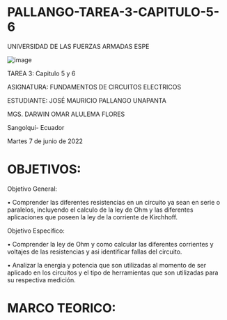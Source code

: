 # PALLANGO-TAREA-3-CAPITULO-5-6

UNIVERSIDAD DE LAS FUERZAS ARMADAS ESPE



![image](https://user-images.githubusercontent.com/105695077/169195292-caeb0d12-8f66-4f08-bb58-2efffc44ccf5.png)




TAREA 3: Capitulo 5 y 6 



ASIGNATURA: FUNDAMENTOS DE CIRCUITOS ELECTRICOS

ESTUDIANTE: JOSÉ MAURICIO PALLANGO UNAPANTA

MGS. DARWIN OMAR ALULEMA FLORES

Sangolquí- Ecuador

Martes 7 de junio de 2022

# OBJETIVOS:

Objetivo General:

• Comprender las diferentes resistencias en un circuito ya sean en serie o paralelos, incluyendo el calculo de la ley de Ohm y las diferentes aplicaciones que poseen la ley de la corriente de Kirchhoff.

Objetivo Especifico:

• Comprender la ley de Ohm y como calcular las diferentes corrientes y voltajes de las resistencias y asi identificar fallas del circuito.

• Analizar la energia y potencia que son utilizadas al momento de ser aplicado en los circuitos y el tipo de herramientas que son utilizadas para su respectiva medición.

# MARCO TEORICO:


